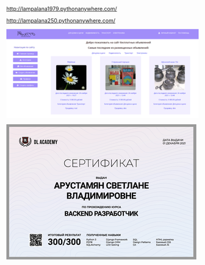 http://lampalana1979.pythonanywhere.com/


http://lampalana250.pythonanywhere.com/

![Иллюстрация к проекту](https://github.com/lampa-lana/avitto/blob/88c4928edbbef0a13de6c055528d45b6f5a7e296/screen_avitto.png)

![Сертификат DL Academy](https://github.com/lampa-lana/avitto/blob/4ae2e8d6f01ae9dce7535c15977920e217596c9b/sertificatdl.png)
